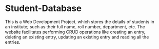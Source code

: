 # Student-Database
This is a Web Development Project, which stores the details of students in an institute; such as their full name, roll number, department, etc. The website facilitates performing CRUD operations like creating an entry, deleting an existing entry, updating an existing entry and reading all the entries.
